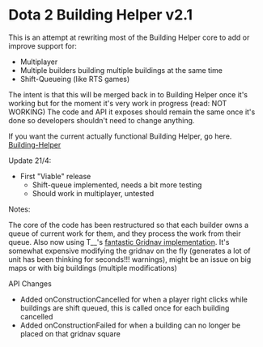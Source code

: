 # Dota 2 Building Helper v2.1

This is an attempt at rewriting most of the Building Helper core to add or improve support for:
* Multiplayer
* Multiple builders building multiple buildings at the same time
* Shift-Queueing (like RTS games)


The intent is that this will be merged back in to Building Helper once it's working but for the moment it's very work in progress (read: NOT WORKING)
The code and API it exposes should remain the same once it's done so developers shouldn't need to change anything.

If you want the current actually functional Building Helper, go here. [Building-Helper](https://github.com/Myll/Dota-2-Building-Helper)

Update 21/4:
* First "Viable" release
	- Shift-queue implemented, needs a bit more testing
	- Should work in multiplayer, untested

Notes:

The core of the code has been restructured so that each builder owns a queue of current work for them, and they process the work from their queue. Also now using T__'s [fantastic Gridnav implementation](https://moddota.com/forums/discussion/comment/731/#Comment_731). It's somewhat expensive modifying the gridnav on the fly (generates a lot of unit has been thinking for seconds!!! warnings), might be an issue on big maps or with big buildings (multiple modifications)

API Changes
* Added onConstructionCancelled for when a player right clicks while buildings are shift queued, this is called once for each building cancelled
* Added onConstructionFailed for when a building can no longer be placed on that gridnav square